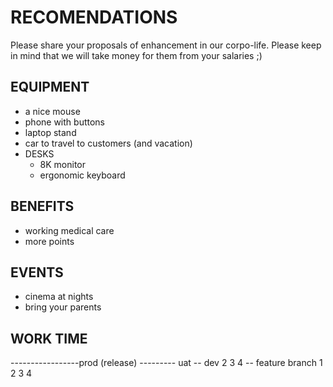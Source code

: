 # RECOMENDATIONS

Please share your proposals of enhancement in our corpo-life.
Please keep in mind that we will take money for them from your salaries ;)

## EQUIPMENT
- a nice mouse
- phone with buttons
- laptop stand
- car to travel to customers (and vacation)
- DESKS
  - 8K monitor
  - ergonomic keyboard 

## BENEFITS
- working medical care
- more points

## EVENTS
- cinema at nights
- bring your parents

## WORK TIME



-----------------prod (release)
--------- uat 
-- dev 2 3 4
-- feature branch  1 2 3 4 
